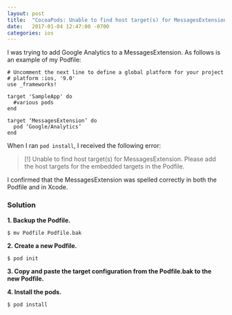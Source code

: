 ```yaml
---
layout: post
title:  "CocoaPods: Unable to find host target(s) for MessagesExtension"
date:   2017-01-04 12:47:00 -0700
categories: ios
---
```

I was trying to add Google Analytics to a MessagesExtension.  As follows is an example of my Podfile:


```
# Uncomment the next line to define a global platform for your project
# platform :ios, '9.0'
use _frameworks!

target 'SampleApp' do
  #various pods
end

target ‘MessagesExtension’ do
  pod ‘Google/Analytics’
end
```

When I ran `pod install`, I received the following error:
>[!] Unable to find host target(s) for MessagesExtension.  Please add the host targets for the embedded targets in the Podfile.

I confirmed that the MessagesExtension was spelled correctly in both the Podfile and in Xcode.

### Solution

**1. Backup the Podfile.**
```
$ mv Podfile Podfile.bak
```

**2. Create a new Podfile.**
```
$ pod init
```

**3. Copy and paste the target configuration from the Podfile.bak to the new Podfile.**

**4. Install the pods.**
```
$ pod install
```
